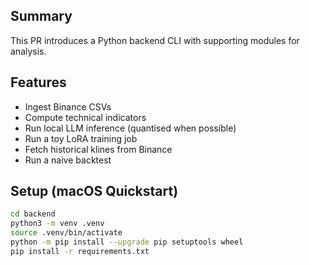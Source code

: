 ## Summary

This PR introduces a Python backend CLI with supporting modules for analysis.

## Features
- Ingest Binance CSVs
- Compute technical indicators
- Run local LLM inference (quantised when possible)
- Run a toy LoRA training job
- Fetch historical klines from Binance
- Run a naive backtest

## Setup (macOS Quickstart)
```bash
cd backend
python3 -m venv .venv
source .venv/bin/activate
python -m pip install --upgrade pip setuptools wheel
pip install -r requirements.txt
